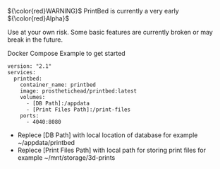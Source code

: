 
${\color{red}WARNING}$ PrintBed is currently a very early ${\color{red}Alpha}$

Use at your own risk. Some basic features are currently broken or may break in the future. 

Docker Compose Example to get started
```
version: "2.1"
services:  
  printbed:
    container_name: printbed
    image: prosthetichead/printbed:latest
    volumes:
      - [DB Path]:/appdata
      - [Print Files Path]:/print-files
    ports: 
      - 4040:8080
```
* Replece [DB Path] with local location of database for example ~/appdata/printbed
* Replece [Print Files Path] with local path for storing print files for example ~/mnt/storage/3d-prints

